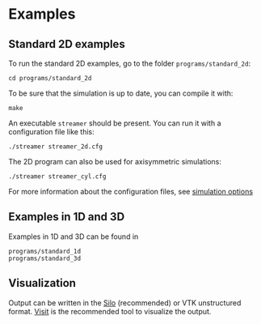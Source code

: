 # Examples

## Standard 2D examples

To run the standard 2D examples, go to the folder `programs/standard_2d`:

    cd programs/standard_2d

To be sure that the simulation is up to date, you can compile it with:

    make

An executable `streamer` should be present. You can run it with a configuration
file like this:

    ./streamer streamer_2d.cfg

The 2D program can also be used for axisymmetric simulations:

    ./streamer streamer_cyl.cfg

For more information about the configuration files, see [simulation options](documentation/simulation_options.md)

## Examples in 1D and 3D

Examples in 1D and 3D can be found in

    programs/standard_1d
    programs/standard_3d

## Visualization

Output can be written in the
[Silo](https://wci.llnl.gov/simulation/computer-codes/silo) (recommended) or VTK
unstructured format.
[Visit](https://wci.llnl.gov/simulation/computer-codes/visit/downloads) is the
recommended tool to visualize the output.

